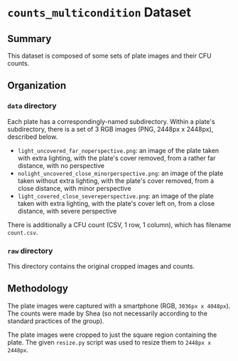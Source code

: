 # `counts_multicondition` Dataset

## Summary

This dataset is composed of some sets of plate images and their CFU counts.

## Organization

### `data` directory

Each plate has a correspondingly-named subdirectory. Within a plate's subdirectory, there is a set of 3 RGB images (PNG, 2448px x 2448px), described below.

* `light_uncovered_far_noperspective.png`: an image of the plate taken with extra lighting, with the plate's cover removed, from a rather far distance, with no perspective
* `nolight_uncovered_close_minorperspective.png`: an image of the plate taken without extra lighting, with the plate's cover removed, from a close distance, with minor perspective
* `light_covered_close_severeperspective.png`: an image of the plate taken with extra lighting, with the plate's cover left on, from a close distance, with severe perspective

There is additionally a CFU count (CSV, 1 row, 1 column), which has filename `count.csv`.

### `raw` directory

This directory contains the original cropped images and counts.

## Methodology

The plate images were captured with a smartphone (RGB, `3036px x 4048px`). The counts were made by Shea (so not necessarily according to the standard practices of the group).

The plate images were cropped to just the square region containing the plate. The given `resize.py` script was used to resize them to `2448px x 2448px`.
